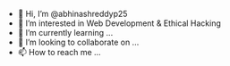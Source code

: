 - 👋 Hi, I’m @abhinashreddyp25
- 👀 I’m interested in Web Development & Ethical Hacking
- 🌱 I’m currently learning ...
- 💞️ I’m looking to collaborate on ...
- 📫 How to reach me ...

<!---
abhinashreddyp25/abhinashreddyp25 is a ✨ special ✨ repository because its `README.md` (this file) appears on your GitHub profile.
You can click the Preview link to take a look at your changes.
--->
